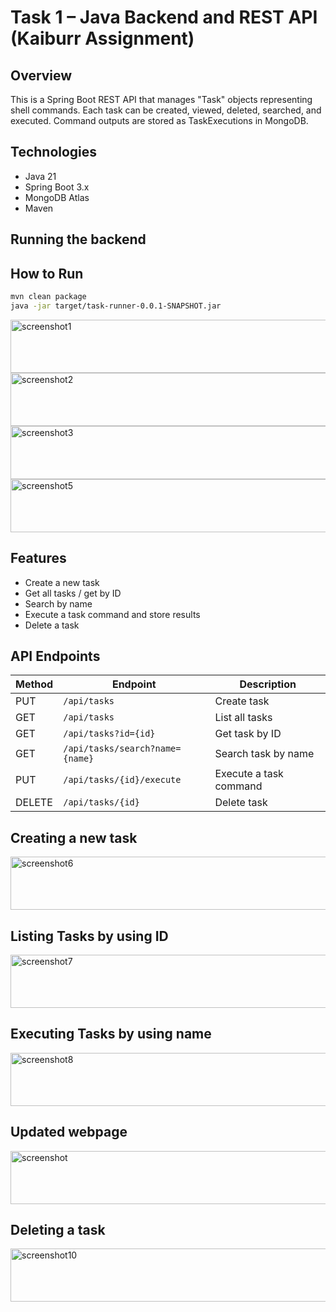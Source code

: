 # Task 1 – Java Backend and REST API (Kaiburr Assignment)

## Overview
This is a Spring Boot REST API that manages "Task" objects representing shell commands. Each task can be created, viewed, deleted, searched, and executed. Command outputs are stored as TaskExecutions in MongoDB.

## Technologies
- Java 21  
- Spring Boot 3.x  
- MongoDB Atlas  
- Maven

## Running the backend

## How to Run
```bash
mvn clean package
java -jar target/task-runner-0.0.1-SNAPSHOT.jar
```
<img width="1897" height="85" alt="screenshot1" src="https://github.com/user-attachments/assets/7545ac69-b2d1-4d5b-a156-794fdf214c92" />

<img width="1897" height="85" alt="screenshot2" src="https://github.com/user-attachments/assets/7545ac69-b2d1-4d5b-a156-794fdf214c92" />

<img width="1897" height="85" alt="screenshot3" src="https://github.com/user-attachments/assets/7545ac69-b2d1-4d5b-a156-794fdf214c92" />

<img width="1897" height="85" alt="screenshot5" src="https://github.com/user-attachments/assets/7545ac69-b2d1-4d5b-a156-794fdf214c92" />

## Features
- Create a new task  
- Get all tasks / get by ID  
- Search by name  
- Execute a task command and store results  
- Delete a task  

## API Endpoints
| Method | Endpoint | Description |
|---------|-----------|-------------|
| PUT | `/api/tasks` | Create task |
| GET | `/api/tasks` | List all tasks |
| GET | `/api/tasks?id={id}` | Get task by ID |
| GET | `/api/tasks/search?name={name}` | Search task by name |
| PUT | `/api/tasks/{id}/execute` | Execute a task command |
| DELETE | `/api/tasks/{id}` | Delete task |


## Creating a new task

<img width="1897" height="85" alt="screenshot6" src="https://github.com/user-attachments/assets/7545ac69-b2d1-4d5b-a156-794fdf214c92" />

## Listing Tasks by using ID

<img width="1897" height="85" alt="screenshot7" src="https://github.com/user-attachments/assets/7545ac69-b2d1-4d5b-a156-794fdf214c92" />

## Executing Tasks by using name

<img width="1897" height="85" alt="screenshot8" src="https://github.com/user-attachments/assets/7545ac69-b2d1-4d5b-a156-794fdf214c92" />

## Updated webpage

<img width="1897" height="85" alt="screenshot" src="https://github.com/user-attachments/assets/7545ac69-b2d1-4d5b-a156-794fdf214c92" />

## Deleting a task

<img width="1897" height="85" alt="screenshot10" src="https://github.com/user-attachments/assets/7545ac69-b2d1-4d5b-a156-794fdf214c92" />

